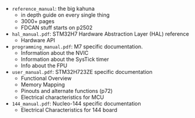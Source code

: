 - `reference_manual`: the big kahuna
    - in depth guide on every single thing
    - 3000+ pages
    - FDCAN stuff starts on p2502
- `hal_manual.pdf`: STM32H7 Hardware Abstraction Layer (HAL) reference
    - Hardware API
- `programming_manual.pdf`: M7 specific documentation. 
    - Information about the NVIC
    - Information about the SysTick timer
    - Info about the FPU
- `user_manual.pdf`: STM32H723ZE specific documentation
    - Functional Overview
    - Memory Mapping
    - Pinouts and alternate functions (p72)
    - Electrical characteristics for MCU
- `144_manual.pdf`: Nucleo-144 specific documentation
    - Electrical Characteristics for 144 board
